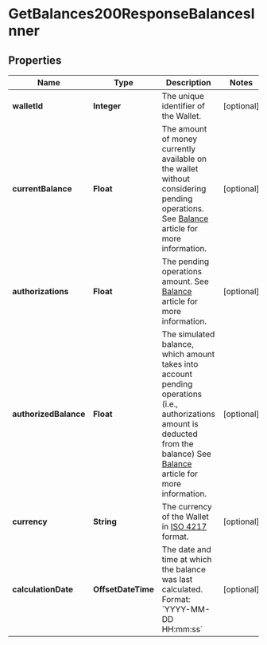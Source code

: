 

# GetBalances200ResponseBalancesInner


## Properties

| Name | Type | Description | Notes |
|------------ | ------------- | ------------- | -------------|
|**walletId** | **Integer** | The unique identifier of the Wallet. |  [optional] |
|**currentBalance** | **Float** | The amount of money currently available on the wallet without considering pending operations.   See [Balance](/guide/overview/glossary.html#balance) article for more information.  |  [optional] |
|**authorizations** | **Float** | The pending operations amount.  See [Balance](/guide/overview/glossary.html#balance) article for more information.  |  [optional] |
|**authorizedBalance** | **Float** | The simulated balance, which amount takes into account pending operations (i.e., authorizations amount is deducted from the balance)  See [Balance](/guide/overview/glossary.html#balance) article for more information.  |  [optional] |
|**currency** | **String** | The currency of the Wallet in [ISO 4217](/guide/api-basics/data-format.html#currencies) format.  |  [optional] |
|**calculationDate** | **OffsetDateTime** | The date and time at which the balance was last calculated. Format: &#x60;YYYY-MM-DD HH:mm:ss&#x60;  |  [optional] |



